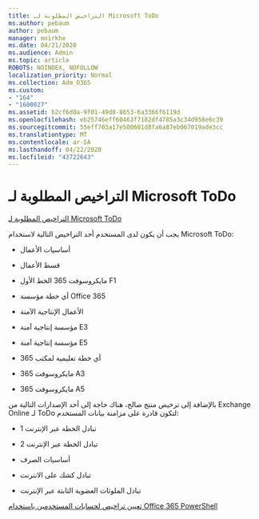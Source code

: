 ```yaml
---
title: التراخيص المطلوبة لـ Microsoft ToDo
ms.author: pebaum
author: pebaum
manager: mnirkhe
ms.date: 04/21/2020
ms.audience: Admin
ms.topic: article
ROBOTS: NOINDEX, NOFOLLOW
localization_priority: Normal
ms.collection: Adm_O365
ms.custom:
- "164"
- "1600027"
ms.assetid: b2cf6d0a-9f01-49d8-8653-6a3366f6119d
ms.openlocfilehash: eb25746eff60463f7182df4785a3c34d958e6c39
ms.sourcegitcommit: 55eff703a17e500681d8fa6a87eb067019ade3cc
ms.translationtype: MT
ms.contentlocale: ar-SA
ms.lasthandoff: 04/22/2020
ms.locfileid: "43722643"
---
```

# <a name="required-licenses-for-microsoft-todo"></a>التراخيص المطلوبة لـ Microsoft ToDo

[التراخيص المطلوبة لـ Microsoft ToDo](https://support.office.com/article/381e9d1b-c500-49b5-973e-890fd86528d7.aspx)
  
يجب أن يكون لدى المستخدم أحد التراخيص التالية لاستخدام Microsoft ToDo:
  
- أساسيات الأعمال

- قسط الأعمال

- مايكروسوفت 365 الخط الأول F1

- أي خطة مؤسسة Office 365

- الأعمال الإنتاجية الآمنة

- مؤسسة إنتاجية آمنة E3

- مؤسسة إنتاجية آمنة E5

- أي خطة تعليمية لمكتب 365

- مايكروسوفت 365 A3

- مايكروسوفت 365 A5

بالإضافة إلى ترخيص منتج صالح، هناك حاجة إلى أحد الإصدارات التالية من Exchange Online لـ ToDo لتكون قادرة على مزامنة بيانات المستخدم:
  
- تبادل الخطة عبر الإنترنت 1

- تبادل الخطة عبر الإنترنت 2

- أساسيات الصرف

- تبادل كشك على الانترنت

- تبادل الملوثات العضوية الثابتة عبر الإنترنت

[تعيين تراخيص لحسابات المستخدمين باستخدام Office 365 PowerShell](https://docs.microsoft.com/office365/enterprise/powershell/assign-licenses-to-user-accounts-with-office-365-powershell )
  